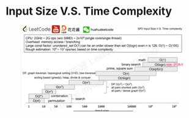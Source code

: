 # Input Size V.S. Time Complexity

<figure><img src="../.gitbook/assets/image (4) (1).png" alt=""><figcaption></figcaption></figure>
